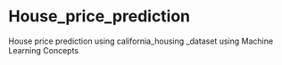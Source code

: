 # House_price_prediction
House price prediction using california_housing _dataset using Machine Learning Concepts
